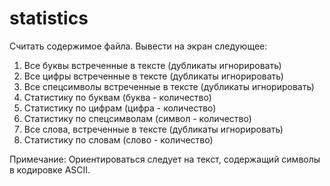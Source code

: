 # statistics

Считать содержимое файла. Вывести на экран следующее:
1. Все буквы встреченные в тексте (дубликаты игнорировать)
2. Все цифры встреченные в тексте (дубликаты игнорировать)
3. Все спецсимволы встреченные в тексте (дубликаты игнорировать)
4. Статистику по буквам (буква - количество)
5. Статистику по цифрам (цифра - количество)
6. Статистику по спецсимволам (символ - количество)
7. Все слова, встреченные в тексте (дубликаты игнорировать)
8. Статистику по словам (слово - количество)
    
Примечание:
Ориентироваться следует на текст, содержащий символы в кодировке ASCII.
